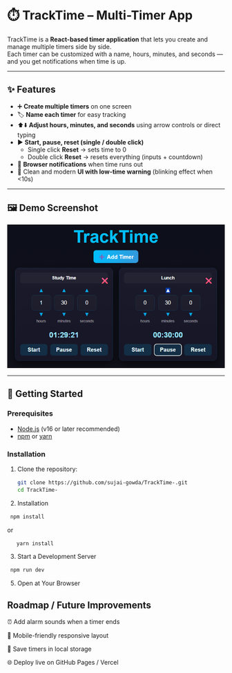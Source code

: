 # ⏱️ TrackTime – Multi-Timer App

TrackTime is a **React-based timer application** that lets you create and manage multiple timers side by side.  
Each timer can be customized with a name, hours, minutes, and seconds — and you get notifications when time is up.

---

## ✨ Features

- ➕ **Create multiple timers** on one screen
- 🏷️ **Name each timer** for easy tracking
- ⬆️⬇️ **Adjust hours, minutes, and seconds** using arrow controls or direct typing
- ▶️ **Start, pause, reset (single / double click)**
  - Single click **Reset** → sets time to 0
  - Double click **Reset** → resets everything (inputs + countdown)
- 🔔 **Browser notifications** when time runs out
- 🎨 Clean and modern **UI with low-time warning** (blinking effect when <10s)

---

## 🖼️ Demo Screenshot

![Multiple Timer Assigned with different task!](./Screenshot.png)

---

## 🚀 Getting Started

### Prerequisites

- [Node.js](https://nodejs.org/) (v16 or later recommended)
- [npm](https://www.npmjs.com/) or [yarn](https://yarnpkg.com/)

### Installation

1. Clone the repository:

   ```bash
   git clone https://github.com/sujai-gowda/TrackTime-.git
   cd TrackTime-

   ```

2. Installation

  ```bash
   npm install
```
   or
```bash
   yarn install
```

3. Start a Development Server
  ```bash
   npm run dev
```

5. Open at Your Browser

## Roadmap / Future Improvements

⏰ Add alarm sounds when a timer ends

📱 Mobile-friendly responsive layout

💾 Save timers in local storage

🌐 Deploy live on GitHub Pages / Vercel
